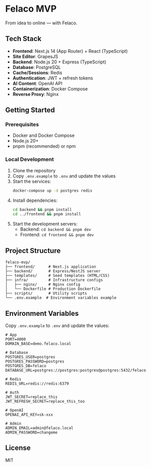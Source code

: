 # Felaco MVP

From idea to online — with Felaco.

## Tech Stack

- **Frontend**: Next.js 14 (App Router) + React (TypeScript)
- **Site Editor**: GrapesJS
- **Backend**: Node.js 20 + Express (TypeScript)
- **Database**: PostgreSQL
- **Cache/Sessions**: Redis
- **Authentication**: JWT + refresh tokens
- **AI Content**: OpenAI API
- **Containerization**: Docker Compose
- **Reverse Proxy**: Nginx

## Getting Started

### Prerequisites

- Docker and Docker Compose
- Node.js 20+
- pnpm (recommended) or npm

### Local Development

1. Clone the repository
2. Copy `.env.example` to `.env` and update the values
3. Start the services:
   ```bash
   docker-compose up -d postgres redis
   ```
4. Install dependencies:
   ```bash
   cd backend && pnpm install
   cd ../frontend && pnpm install
   ```
5. Start the development servers:
   - Backend: `cd backend && pnpm dev`
   - Frontend: `cd frontend && pnpm dev`

## Project Structure

```
felaco-mvp/
├── frontend/      # Next.js application
├── backend/       # Express/NestJS server
├── templates/     # Seed templates (HTML/CSS)
├── infra/         # Infrastructure configs
│   ├── nginx/     # Nginx config
│   └── Dockerfile # Production Dockerfile
├── scripts/       # Utility scripts
└── .env.example  # Environment variables example
```

## Environment Variables

Copy `.env.example` to `.env` and update the values:

```env
# App
PORT=4000
DOMAIN_BASE=demo.felaco.local

# Database
POSTGRES_USER=postgres
POSTGRES_PASSWORD=postgres
POSTGRES_DB=felaco
DATABASE_URL=postgres://postgres:postgres@postgres:5432/felaco

# Redis
REDIS_URL=redis://redis:6379

# Auth
JWT_SECRET=replace_this
JWT_REFRESH_SECRET=replace_this_too

# OpenAI
OPENAI_API_KEY=sk-xxx

# Admin
ADMIN_EMAIL=admin@felaco.local
ADMIN_PASSWORD=changeme
```

## License

MIT
